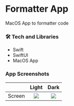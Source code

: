 # Formatter App

MacOS App to formatter code

### 🛠 Tech and Libraries

- Swift
- SwiftUI
- MacOS App
  
### App Screenshots

|                |              Light               |              Dark               |
| :------------: | :----------------------------------------: | :---------------------------------------: |
| Screen | ![](src/assets/lightMode-android.png) | ![](src/assets/darkMode-android.png) |
